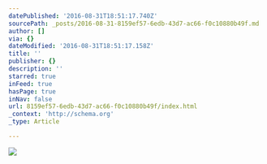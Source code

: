 ```yaml
---
datePublished: '2016-08-31T18:51:17.740Z'
sourcePath: _posts/2016-08-31-8159ef57-6edb-43d7-ac66-f0c10880b49f.md
author: []
via: {}
dateModified: '2016-08-31T18:51:17.158Z'
title: ''
publisher: {}
description: ''
starred: true
inFeed: true
hasPage: true
inNav: false
url: 8159ef57-6edb-43d7-ac66-f0c10880b49f/index.html
_context: 'http://schema.org'
_type: Article

---
```

![](https://the-grid-user-content.s3-us-west-2.amazonaws.com/da998b97-6dc9-4af2-8ade-2682b63ff1c9.jpg)